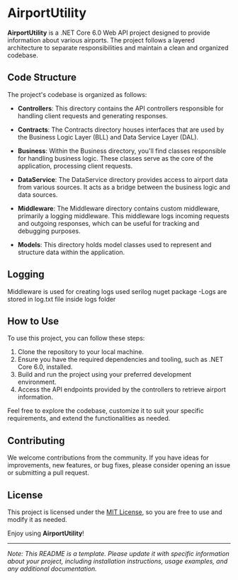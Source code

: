 # AirportUtility

**AirportUtility** is a .NET Core 6.0 Web API project designed to provide information about various airports. The project follows a layered architecture to separate responsibilities and maintain a clean and organized codebase.

## Code Structure

The project's codebase is organized as follows:

- **Controllers**: This directory contains the API controllers responsible for handling client requests and generating responses.

- **Contracts**: The Contracts directory houses interfaces that are used by the Business Logic Layer (BLL) and Data Service Layer (DAL).

- **Business**: Within the Business directory, you'll find classes responsible for handling business logic. These classes serve as the core of the application, processing client requests.

- **DataService**: The DataService directory provides access to airport data from various sources. It acts as a bridge between the business logic and data sources.

- **Middleware**: The Middleware directory contains custom middleware, primarily a logging middleware. This middleware logs incoming requests and outgoing responses, which can be useful for tracking and debugging purposes.

- **Models**: This directory holds model classes used to represent and structure data within the application.
## Logging
Middleware is used for creating logs used serilog nuget package
-Logs are stored in log.txt file inside logs folder
## How to Use

To use this project, you can follow these steps:

1. Clone the repository to your local machine.
2. Ensure you have the required dependencies and tooling, such as .NET Core 6.0, installed.
3. Build and run the project using your preferred development environment.
4. Access the API endpoints provided by the controllers to retrieve airport information.

Feel free to explore the codebase, customize it to suit your specific requirements, and extend the functionalities as needed.

## Contributing

We welcome contributions from the community. If you have ideas for improvements, new features, or bug fixes, please consider opening an issue or submitting a pull request.

## License

This project is licensed under the [MIT License](LICENSE), so you are free to use and modify it as needed.

Enjoy using **AirportUtility**!

---

*Note: This README is a template. Please update it with specific information about your project, including installation instructions, usage examples, and any additional documentation.*
